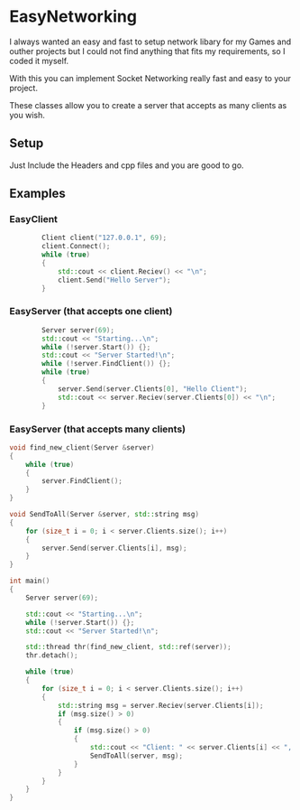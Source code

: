 # EasyNetworking
I always wanted an easy and fast to setup network libary for my Games and outher projects but I could not find anything that fits my requirements, so I coded it myself. 

With this you can implement Socket Networking really fast and easy to your project.

These classes allow you to create a server that accepts as many clients as you wish. 

## Setup
Just Include the Headers and cpp files and you are good to go.

## Examples

### EasyClient
```c++
        Client client("127.0.0.1", 69);
        client.Connect();
        while (true)
        {
            std::cout << client.Reciev() << "\n";
            client.Send("Hello Server");
        }
```
### EasyServer (that accepts one client)
```c++
        Server server(69);
        std::cout << "Starting...\n";
        while (!server.Start()) {};
        std::cout << "Server Started!\n";
        while (!server.FindClient()) {};
        while (true)
        {
            server.Send(server.Clients[0], "Hello Client");
            std::cout << server.Reciev(server.Clients[0]) << "\n";
        }   
```
### EasyServer (that accepts many clients)
```c++
void find_new_client(Server &server)
{
    while (true)
    {
        server.FindClient();
    }
}

void SendToAll(Server &server, std::string msg)
{
    for (size_t i = 0; i < server.Clients.size(); i++)
    {
        server.Send(server.Clients[i], msg);
    }
}

int main()
{
    Server server(69);

    std::cout << "Starting...\n";
    while (!server.Start()) {};
    std::cout << "Server Started!\n";

    std::thread thr(find_new_client, std::ref(server));
    thr.detach();

    while (true)
    {
        for (size_t i = 0; i < server.Clients.size(); i++)
        {
            std::string msg = server.Reciev(server.Clients[i]);
            if (msg.size() > 0)
            {
                if (msg.size() > 0)
                {
                    std::cout << "Client: " << server.Clients[i] << ", " << msg << "\n";
                    SendToAll(server, msg);
                }
            }
        }
    }
}
```
